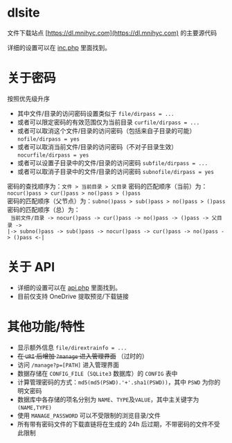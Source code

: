 # dlsite
文件下载站点 [https://dl.mnihyc.com](https://dl.mnihyc.com) 的主要源代码  

详细的设置可以在 [inc.php](https://github.com/mnihyc/dlsite/blob/master/inc.php) 里面找到。
# 关于密码
按照优先级升序  
* 其中文件/目录的访问密码设置类似于 ```file/dirpass = ...```  
* 或者可以限定密码的有效范围仅为当前目录 ```curfile/dirpass = ...```  
* 或者可以取消这个文件/目录的访问密码（包括来自子目录的可能） ```nofile/dirpass = yes```  
* 或者可以取消当前文件/目录的访问密码（不对子目录生效） ```nocurfile/dirpass = yes```  
* 或者可以设置子目录中的文件/目录的访问密码 ```subfile/dirpass = ...```  
* 或者可以取消子目录中的文件/目录的访问密码 ```subnofile/dirpass = yes```  

密码的查找顺序为：```文件 > 当前目录 > 父目录``` 
密码的匹配顺序（当前）为：```nocur()pass > cur()pass > no()pass > ()pass```  
密码的匹配顺序（父节点）为：```subno()pass > sub()pass > no()pass > ()pass```  
密码的匹配顺序（总）为：  
``` 当前文件/目录 -> nocur()pass -> cur()pass -> no()pass -> ()pass -> 父目录 ->```  
```|-> subno()pass -> sub()pass -> nocur()pass -> cur()pass -> no()pass -> ()pass <-|```  
# 关于 API
* 详细的设置可以在 [api.php](https://github.com/mnihyc/dlsite/blob/master/api.php) 里面找到。  
* 目前仅支持 OneDrive 提取预览/下载链接  
# 其他功能/特性
* 显示额外信息 ```file/dirextrainfo = ...```  
* ~~在 ```URI``` 后增加 ```?manage``` 进入管理界面~~ （过时的）  
* 访问 ```/manage?p=[PATH]``` 进入管理界面
* 数据存储在 ```CONFIG_FILE```（```SQLite3``` 数据库）的 ```CONFIG``` 表中  
* 计算管理密码的方式：```md5(md5(PSWD).'+'.sha1(PSWD))```，其中 ```PSWD``` 为你的明文密码  
* 数据库中各存储的项名分别为 ```NAME```、```TYPE```及```VALUE```，其中主关键字为 ```(NAME,TYPE)```  
* 使用 ```MANAGE_PASSWORD``` 可以不受限制的浏览目录/文件  
* 所有带有密码文件的下载直链将在生成的 24h 后过期，不带密码的文件不受此限制